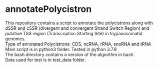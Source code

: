 # annotatePolycistron
This repository contains a script to annotate the polycistrons along with dSSR and cSSR (divergent and convergent Strand Switch Region) and putative TSS region (Transcription Starting Site) in trypanosomatid genomes.  
Type of annotated Polycistrons: CDS, ncRNA, rRNA, snoRNA and tRNA  
Main script is in python3 folder. Tested in python 3.7.8  
The bash directory contains a version of the algorithm in bash.  
Data used for test is in test_data folder.  
